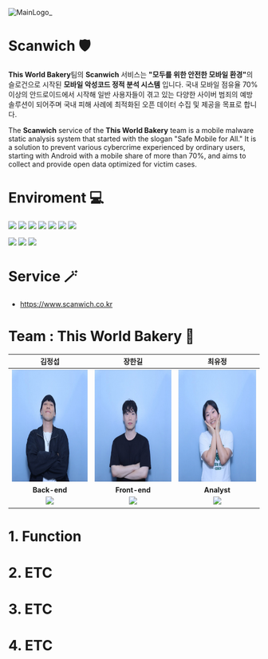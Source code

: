 ![MainLogo_](https://github.com/JenSeop/Scanwich/assets/95238604/4a85c21e-3efe-424f-9883-f3abd17658a4)

# Scanwich 🛡️

<strong>This World Bakery</strong>팀의 <strong>Scanwich</strong> 서비스는 <strong>"모두를 위한 안전한 모바일 환경"</strong>의 슬로건으로 시작된 <strong>모바일 악성코드 정적 분석 시스템</strong> 입니다. 국내 모바일 점유율 70% 이상의 안드로이드에서 시작해 일반 사용자들이 겪고 있는 다양한 사이버 범죄의 예방 솔루션이 되어주며 국내 피해 사례에 최적화된 오픈 데이터 수집 및 제공을 목표로 합니다.<br>

The <strong>Scanwich</strong> service of the <strong>This World Bakery</strong> team is a mobile malware static analysis system that started with the slogan "Safe Mobile for All." It is a solution to prevent various cybercrime experienced by ordinary users, starting with Android with a mobile share of more than 70%, and aims to collect and provide open data optimized for victim cases.<br>

# Enviroment 💻
<a href="https://react.dev/" onClick=""><img src="https://img.shields.io/badge/React-61DAFB?style=flat-square&logo=React&logoColor=white"/></a>
<a href="https://mui.com/" onClick=""><img src="https://img.shields.io/badge/MUI-007FFF?style=flat-square&logo=MUI&logoColor=white"/></a>
<a href="https://www.djangoproject.com/" onClick=""><img src="https://img.shields.io/badge/Django-092E20?style=flat-square&logo=Django&logoColor=white"/></a>
<a href="https://docs.celeryq.dev/en/stable/index.html" onClick=""><img src="https://img.shields.io/badge/DjangoQ-37814A?style=flat-square&logo=Django&logoColor=white"/></a>
<a href="https://www.postgresql.org/" onClick=""><img src="https://img.shields.io/badge/PostgreSQL-4169E1?style=flat-square&logo=PostgreSQL&logoColor=white"/></a>
<a href="https://www.nginx.com/" onClick=""><img src="https://img.shields.io/badge/NGINX-009639?style=flat-square&logo=NGINX&logoColor=white"/></a>
<a href="https://aws.amazon.com/ko/?nc2=h_lg" onClick=""><img src="https://img.shields.io/badge/AWS-232F3E?style=flat-square&logo=Amazon AWS&logoColor=white"/></a>

<a href="https://pypi.org/project/androguard/" onClick=""><img src="https://img.shields.io/badge/Androguard-3.3.5-green"/></a>
<a href="https://pypi.org/project/dexofuzzy/" onClick=""><img src="https://img.shields.io/badge/Dexofuzzy-1.7.1-black"/></a>
<a href="https://docs.virustotal.com/reference/overview" onClick=""><img src="https://img.shields.io/badge/VirusTotal-API-red"/></a>
# Service 🪄
- https://www.scanwich.co.kr

# Team : This World Bakery 🍞
|**김정섭**|**장한길**|**최유정**|
| :----------------------------------------------------------------------------------------------------------------------------------------------: | :----------------------------------------------------------------------------------------------------------------------------------------------: | :----------------------------------------------------------------------------------------------------------------------------------------------: |
|<img src = "https://github.com/JenSeop/Scanwich/blob/main/assets/team1.png?raw=true" width="225px" height="225px">|<img src = "https://github.com/JenSeop/Scanwich/blob/main/assets/team2.png?raw=true" width="225px" height="225px">|<img src = "https://github.com/JenSeop/Scanwich/blob/main/assets/team3.png?raw=true" width="225px" height="225px">|
|**Back-end**|**Front-end**|**Analyst**|
|<a href="https://github.com/JenSeop"><img src="https://img.shields.io/badge/GitHub-181717?style=flat-square&logo=github&logoColor=white"/></a>|<a href="https://github.com/scriptfetish"><img src="https://img.shields.io/badge/GitHub-181717?style=flat-square&logo=github&logoColor=white"/></a>|<a href="https://github.com/yjeongc"><img src="https://img.shields.io/badge/GitHub-181717?style=flat-square&logo=github&logoColor=white"/></a>|

# 1. Function

# 2. ETC

# 3. ETC

# 4. ETC
